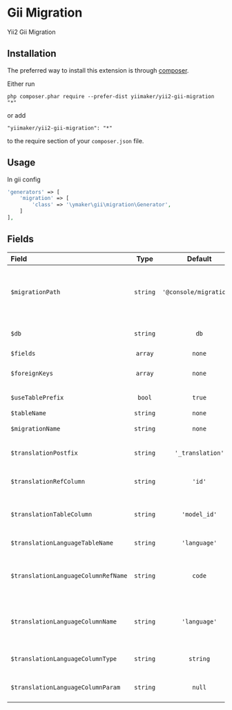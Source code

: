 Gii Migration
=============
Yii2 Gii Migration

Installation
------------

The preferred way to install this extension is through [composer](http://getcomposer.org/download/).

Either run

```
php composer.phar require --prefer-dist yiimaker/yii2-gii-migration "*"
```

or add

```
"yiimaker/yii2-gii-migration": "*"
```

to the require section of your `composer.json` file.


Usage
-----
In gii config
```php
'generators' => [
    'migration' => [
        'class' => '\ymaker\gii\migration\Generator',
    ]
],
```


Fields
------

|Field                               |  Type  |       Default          |Description                                                          |
|:-----------------------------------|:------:|:----------------------:|:--------------------------------------------------------------------|
|`$migrationPath`                    |`string`|`'@console/migrations'` |the path to the folder in which the migration file will be generated |
|`$db`                               |`string`|`db`                    |connection to a database                                             |
|`$fields`                           |`array` |`none`                  |table fields                                                         |
|`$foreignKeys`                      |`array` |`none`                  |table foreign keys                                                   |
|`$useTablePrefix`                   |`bool`  |`true`                  |use table prefix                                                     |
|`$tableName`                        |`string`|`none`                  |table name                                                           |
|`$migrationName`                    |`string`|`none`                  |migration name                                                       |
|`$translationPostfix`               |`string`|`'_translation'`        |postfix for translation table name                                   |
|`$translationRefColumn`             |`string`|`'id'`                  |name for model column                                                |
|`$translationTableColumn`           |`string`|`'model_id'`            |name for translation model column                                    |
|`$translationLanguageTableName`     |`string`|`'language'`            |language table name                                                  |
|`$translationLanguageColumnRefName` |`string`|`code`                  |language column name in language table                               |
|`$translationLanguageColumnName`    |`string`|`'language'`            |language column name for translation table                           |
|`$translationLanguageColumnType`    |`string`|`string`                |language column type                                                 |
|`$translationLanguageColumnParam`   |`string`|`null`                  |language column param                                                |
